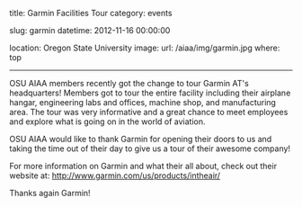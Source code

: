 title: Garmin Facilities Tour
category: events

slug: garmin
datetime: 2012-11-16 00:00:00

location: Oregon State University
image:
    url: /aiaa/img/garmin.jpg
    where: top

---

OSU AIAA members recently got the change to tour Garmin AT's headquarters!
Members got to tour the entire facility including their airplane hangar,
engineering labs and offices, machine shop, and manufacturing area. The tour
was very informative and a great chance to meet employees and explore what is
going on in the world of aviation.

OSU AIAA would like to thank Garmin for opening their doors to us and taking
the time out of their day to give us a tour of their awesome company!

For more information on Garmin and what their all about, check out their
website at: http://www.garmin.com/us/products/intheair/

Thanks again Garmin!
